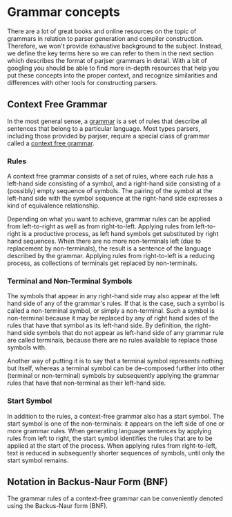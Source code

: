 # Grammar concepts #

There are a lot of great books and online resources on the topic of grammars in relation to parser generation and compiler construction. Therefore, we won't provide exhaustive background to the subject. Instead, we define the key terms here so we can refer to them in the next section which describes the format of parjser grammars in detail. With a bit of googling you should be able to find more in-depth resources that help you put these concepts into the proper context, and recognize similarities and differences with other tools for constructing parsers.

## Context Free Grammar ##
In the most general sense, a [grammar](http://en.wikipedia.org/wiki/Formal_grammar) is a set of rules that describe all sentences that belong to a particular language. Most types parsers, including those provided by parjser, require a special class of grammar called a [context free grammar](http://en.wikipedia.org/wiki/Context-free_grammar).

### Rules ###
A context free grammar consists of a set of rules, where each rule has a left-hand side consisting of a symbol, and a right-hand side consisting of a (possibly) empty sequence of symbols. The pairing of the symbol at the left-hand side with the symbol sequence at the right-hand side expresses a kind of equivalence relationship.

Depending on what you want to achieve, grammar rules can be applied from left-to-right as well as from right-to-left. Applying rules from left-to-right is a productive process, as left hand symbols get substituted by right hand sequences. When there are no more non-terminals left (due to replacement by non-terminals), the result is a sentence of the language described by the grammar. Applying rules from right-to-left is a reducing process, as collections of terminals get replaced by non-terminals.

### Terminal and Non-Terminal Symbols ###
The symbols that appear in any right-hand side may also appear at the left hand side of any of the grammar's rules. If that is the case, such a symbol is called a non-terminal symbol, or simply a non-terminal. Such a symbol is non-terminal because it may be replaced by any of right hand sides of the rules that have that symbol as its left-hand side. By definition, the right-hand side symbols that do not appear as left-hand side of any grammar rule are called terminals, because there are no rules available to replace those symbols with.

Another way of putting it is to say that a terminal symbol represents nothing but itself, whereas a terminal symbol can be de-composed further into other (terminal or non-terminal) symbols by subsequently applying the grammar rules that have that non-terminal as their left-hand side.

### Start Symbol ###
In addition to the rules, a context-free grammar also has a start symbol. The start symbol is one of the non-terminals: it appears on the left side of one or more grammar rules. When generating language sentences by applying rules from left to right, the start symbol identifies the rules that are to be applied at the start of the process. When applying rules from right-to-left, text is reduced in subsequently shorter sequences of symbols, until only the start symbol remains.

## Notation in Backus-Naur Form (BNF) ##
The grammar rules of a context-free grammar can be conveniently denoted using the Backus-Naur form (BNF).